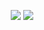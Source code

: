 <p align="center">
  <img src="https://github-readme-stats.vercel.app/api?username=XaFF-XaFF&show_icons=true&theme=synthwave"/>
  <img src="https://wakatime.com/share/@06d614b1-bee9-47b0-86a0-e984b96da324/61208f33-77b6-429c-9cd2-48248e80b023.png" />
</p>
